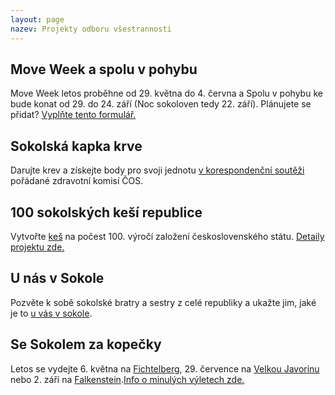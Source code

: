```yaml
---
layout: page
nazev: Projekty odboru všestrannosti
---
```


## Move Week a spolu v pohybu

Move Week letos proběhne od 29. května do 4. června a Spolu v pohybu ke bude konat od 29. do 24. září (Noc sokoloven tedy 22. září). Plánujete se přidat? [Vyplňte tento formulář.](https://docs.google.com/forms/d/e/1FAIpQLSe20xI4DhDvttGEZBjyTFpXACdjnx5KQaV7uYl-loeWe2oHNQ/viewform?c=0&w=1)

## Sokolská kapka krve

Darujte krev a získejte body pro svoji jednotu [v korespondenční soutěži](http://sokol.eu/obsah/5488/sokolska-kapka-krve) pořádané zdravotní komisí ČOS.

## 100 sokolských keší republice

Vytvořte [keš](https://cs.wikipedia.org/wiki/Geocaching#Cache) na počest 100. výročí založení československého státu. [Detaily projektu zde.](http://sokol.eu/obsah/5420/100-sokolskych-kesi-republice)

## U nás v Sokole

Pozvěte k sobě sokolské bratry a sestry z celé republiky a ukažte jim, jaké je to [u vás v sokole](http://sokol.eu/obsah/5422/u-nas-v-sokole).

## Se Sokolem za kopečky

Letos se vydejte 6. května na [Fichtelberg](https://cs.wikipedia.org/wiki/Fichtelberg), 29. července na [Velkou Javorinu](https://cs.wikipedia.org/wiki/Velk%C3%A1_Javo%C5%99ina) nebo 2. září na [Falkenstein](https://cs.wikipedia.org/wiki/Falkenstein).[Info o minulých výletech zde.](http://sokol.eu/obsah/5421/se-sokolem-za-kopecky)